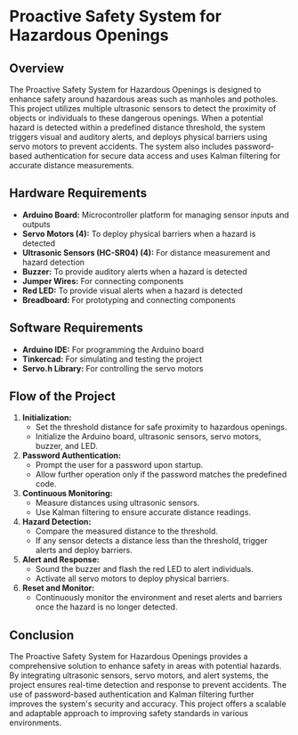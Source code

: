 # Proactive Safety System for Hazardous Openings

## Overview
The Proactive Safety System for Hazardous Openings is designed to enhance safety around hazardous areas such as manholes and potholes. This project utilizes multiple ultrasonic sensors to detect the proximity of objects or individuals to these dangerous openings. When a potential hazard is detected within a predefined distance threshold, the system triggers visual and auditory alerts, and deploys physical barriers using servo motors to prevent accidents. The system also includes password-based authentication for secure data access and uses Kalman filtering for accurate distance measurements.

## Hardware Requirements
- **Arduino Board:** Microcontroller platform for managing sensor inputs and outputs
- **Servo Motors (4):** To deploy physical barriers when a hazard is detected
- **Ultrasonic Sensors (HC-SR04) (4):** For distance measurement and hazard detection
- **Buzzer:** To provide auditory alerts when a hazard is detected
- **Jumper Wires:** For connecting components
- **Red LED:** To provide visual alerts when a hazard is detected
- **Breadboard:** For prototyping and connecting components

## Software Requirements
- **Arduino IDE:** For programming the Arduino board
- **Tinkercad:** For simulating and testing the project
- **Servo.h Library:** For controlling the servo motors

## Flow of the Project
1. **Initialization:**
   - Set the threshold distance for safe proximity to hazardous openings.
   - Initialize the Arduino board, ultrasonic sensors, servo motors, buzzer, and LED.
2. **Password Authentication:**
   - Prompt the user for a password upon startup.
   - Allow further operation only if the password matches the predefined code.
3. **Continuous Monitoring:**
   - Measure distances using ultrasonic sensors.
   - Use Kalman filtering to ensure accurate distance readings.
4. **Hazard Detection:**
   - Compare the measured distance to the threshold.
   - If any sensor detects a distance less than the threshold, trigger alerts and deploy barriers.
5. **Alert and Response:**
   - Sound the buzzer and flash the red LED to alert individuals.
   - Activate all servo motors to deploy physical barriers.
6. **Reset and Monitor:**
   - Continuously monitor the environment and reset alerts and barriers once the hazard is no longer detected.

## Conclusion
The Proactive Safety System for Hazardous Openings provides a comprehensive solution to enhance safety in areas with potential hazards. By integrating ultrasonic sensors, servo motors, and alert systems, the project ensures real-time detection and response to prevent accidents. The use of password-based authentication and Kalman filtering further improves the system's security and accuracy. This project offers a scalable and adaptable approach to improving safety standards in various environments.
